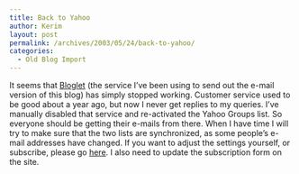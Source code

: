 ```yaml
---
title: Back to Yahoo
author: Kerim
layout: post
permalink: /archives/2003/05/24/back-to-yahoo/
categories:
  - Old Blog Import
---
```

It seems that <a href="http://www.bloglet.com" onclick="_gaq.push(['_trackEvent', 'outbound-article', 'http://www.bloglet.com', 'Bloglet']);" >Bloglet</a> (the service I&#8217;ve been using to send out the e-mail version of this blog) has simply stopped working. Customer service used to be good about a year ago, but now I never get replies to my queries. I&#8217;ve manually disabled that service and re-activated the Yahoo Groups list. So everyone should be getting their e-mails from there. When I have time I will try to make sure that the two lists are synchronized, as some people&#8217;s e-mail addresses have changed. If you want to adjust the settings yourself, or subscribe, please go <a href="http://groups.yahoo.com/group/kerimsweblog/" onclick="_gaq.push(['_trackEvent', 'outbound-article', 'http://groups.yahoo.com/group/kerimsweblog/', 'here']);" >here</a>. I also need to update the subscription form on the site.

